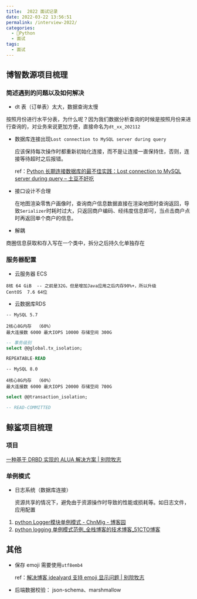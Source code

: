 ```yaml
---
title:  2022 面试记录
date: 2022-03-22 13:56:51
permalink: /interview-2022/
categories:
  - 🐍Python
  - 面试
tags:
  - 面试
---
```


## 博智数源项目梳理

### 简述遇到的问题以及如何解决

- dt 表（订单表）太大，数据查询太慢

按照月份进行水平分表，为什么呢？因为我们数据分析查询的时候是按照月份来进行查询的，对业务来说更加方便，直接命名为`dt_xx_202112`

- 数据库连接出现`Lost connection to MySQL server during query`

  应该保持每次操作时都重新初始化连接，而不是让连接一直保持住，否则，连接等待超时之后报错。

  ref：[Python 长期连接数据库的最不佳实践：Lost connection to MySQL server during query – 土豆不好吃](https://dmesg.app/python-longpoll-db.html/amp)

- 接口设计不合理

  在地图渲染零售户画像时，查询商户信息数据直接在渲染地图时查询返回，导致`Serializer`时耗时过大，只返回商户编码、经纬度信息即可，当点击商户点时再返回单个商户的信息。

- 解耦

商圈信息获取和存入写在一个类中，拆分之后持久化单独存在

### 服务器配置
- 云服务器 ECS
```
8核 64 GiB  -- 之前是32G，但是增加Java应用之后内存90%+，所以升级
CentOS  7.6 64位
```
- 云数据库RDS
```
-- MySQL 5.7

2核心8G内存  （60%）
最大连接数 6000 最大IOPS 10000 存储空间 300G 
```

```sql
-- 事务级别
select @@global.tx_isolation;

REPEATABLE-READ
```

```
-- MySQL 8.0

4核心8G内存  （60%）
最大连接数 6000 最大IOPS 20000 存储空间 700G 
```
```sql
select @@transaction_isolation;

-- READ-COMMITTED
```
## 鲸鲨项目梳理

### 项目

[一种基于 DRBD 实现的 ALUA 解决方案 | 别院牧志](https://masantu.com/blog/2020-07-22/alua-with-drbd/)

### 单例模式

- 日志系统（数据库连接）

  资源共享的情况下，避免由于资源操作时导致的性能或损耗等。如日志文件，应用配置

1. [python Logger模块单例模式 - ChnMig - 博客园](https://www.cnblogs.com/chnmig/p/12106622.html)
2. [python logging 单例模式范例_全栈博客的技术博客_51CTO博客](https://blog.51cto.com/reboot001/1732450)

## 其他

- 保存 emoji 需要使用`utf8emb4`

  ref：[解决博客 idealyard 支持 emoji 显示问题 | 别院牧志](https://masantu.com/blog/2020-05-15/idealyard-loves-emoji/)

- 后端数据校验： json-schema、marshmallow
